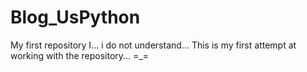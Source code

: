 # Blog_UsPython
My first repository
I... i do not understand...
This is my first attempt at working with the repository... =_=
